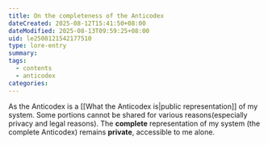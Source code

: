```yaml
---
title: On the completeness of the Anticodex
dateCreated: 2025-08-12T15:41:50+08:00
dateModified: 2025-08-13T09:59:25+08:00
uid: le2508121542177510
type: lore-entry
summary: 
tags:
  - contents
  - anticodex
categories:
---
```

As the Anticodex is a [[What the Anticodex is|public representation]] of my system. Some portions cannot be shared for various reasons(especially privacy and legal reasons). The **complete** representation of my system (the complete Anticodex) remains **private**, accessible to me alone.